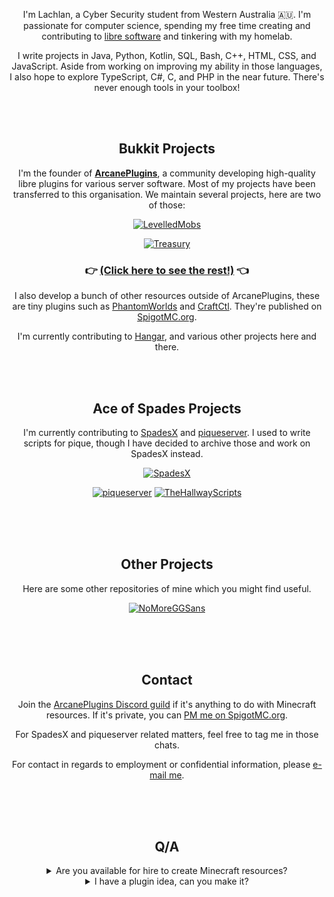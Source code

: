 <div align="center">
  
I'm Lachlan, a Cyber Security student from Western Australia 🇦🇺. I'm passionate for computer science, spending my free time creating and contributing to [libre software][6] and tinkering with my homelab.
  
I write projects in Java, Python, Kotlin, SQL, Bash, C++, HTML, CSS, and JavaScript. Aside from working on improving my ability in those languages, I also hope to explore TypeScript, C#, C, and PHP in the near future. There's never enough tools in your toolbox!

<br /><br />

## Bukkit Projects
  
I'm the founder of [**ArcanePlugins**](https://github.com/ArcanePlugins), a community developing high-quality libre plugins for various server software. Most of my projects have been transferred to this organisation. We maintain several projects, here are two of those:

[![LevelledMobs](https://github-readme-stats.vercel.app/api/pin/?username=lokka30&repo=levelledmobs&show_owner=true&theme=react)](https://github.com/lokka30/levelledmobs)
  
[![Treasury](https://github-readme-stats.vercel.app/api/pin/?username=lokka30&repo=treasury&show_owner=true&theme=react)](https://github.com/lokka30/treasury)

### 👉 [(Click here to see the rest!)](https://github.com/ArcanePlugins) 👈

I also develop a bunch of other resources outside of ArcanePlugins, these are tiny plugins such as [PhantomWorlds](https://github.com/lokka30/PhantomWorlds) and [CraftCtl](https://github.com/lokka30/CraftCtl). They're published on [SpigotMC.org][1].
  
I'm currently contributing to [Hangar](https://github.com/lokka30/Hangar), and various other projects here and there.

<br /><br />

## Ace of Spades Projects

I'm currently contributing to [SpadesX][7] and [piqueserver][5]. I used to write scripts for pique, though I have decided to archive those and work on SpadesX instead.
  
[![SpadesX](https://github-readme-stats.vercel.app/api/pin/?username=spadesx&repo=spadesx&show_owner=true&theme=react)](https://github.com/spadesx/spadesx)

[![piqueserver](https://github-readme-stats.vercel.app/api/pin/?username=piqueserver&repo=piqueserver&show_owner=true&theme=react)](https://github.com/piqueserver/piqueserver)
[![TheHallwayScripts](https://github-readme-stats.vercel.app/api/pin/?username=lokka30&repo=TheHallwayScripts&show_owner=true&theme=react)](https://github.com/lokka30/TheHallwayScripts)

<br /><br /><br />
  
## Other Projects
  
Here are some other repositories of mine which you might find useful.

[![NoMoreGGSans](https://github-readme-stats.vercel.app/api/pin/?username=lokka30&repo=NoMoreGGSans&show_owner=true&theme=react)](https://github.com/lokka30/NoMoreGGSans)

<br /><br /><br />

## Contact
  
Join the [ArcanePlugins Discord guild](https://discord.gg/HqZwdcJ) if it's anything to do with Minecraft resources. If it's private, you can [PM me on SpigotMC.org](https://www.spigotmc.org/conversations/add?to=lokka30).
  
For SpadesX and piqueserver related matters, feel free to tag me in those chats.
  
For contact in regards to employment or confidential information, please [e-mail me](mailto:lachlan@mercurialdigital.com).
  
<br /><br /><br />
  
## Q/A
  
<details><summary>Are you available for hire to create Minecraft resources?</summary>

No: I don't have much free time, and I'm not interested in very low-paying work, so I have decided to not be available for hire to create Minecraft resources. I much prefer to spend this time creating public open-source projects which benefit the community.
  
However, I don't speak for plenty of people on the SpigotMC and MC-Market forums who are happily available for hire.
  
</details>
  
<details><summary>I have a plugin idea, can you make it?</summary>

If the idea could benefit a decent portion of the community, I'd love to hear. Post on the [ArcanePlugins Discord guild](https://discord.gg/HqZwdcJ)'s general channel, or [PM me on SpigotMC.org](https://www.spigotmc.org/conversations/add?to=lokka30). Of course, you will be credited for the idea.
  
</details>
  
<br /><br /><br />

</div>

[1]: https://www.spigotmc.org/resources/authors/lokka30.828699/
[2]: https://papermc.io/
[3]: https://spigotmc.org/
[4]: https://github.com/anuraghazra/github-readme-stats
[5]: https://github.com/piqueserver
[6]: https://www.gnu.org/philosophy/free-sw.en.html
[7]: https://github.com/SpadesX
[8]: https://www.gnu.org/licenses/gpl-3.0.en.html
